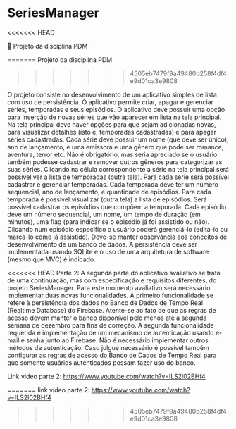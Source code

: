 # SeriesManager
<<<<<<< HEAD

:red_circle: Projeto da disciplina PDM 

=======
Projeto da disciplina PDM 
>>>>>>> 4505eb7479f9a49480b258f4df4e9d01ca3e9808

O projeto consiste no desenvolvimento de um aplicativo simples de lista com uso de
persistência. O aplicativo permite criar, apagar e gerenciar séries, temporadas e seus
episódios. O aplicativo deve possuir uma opção para inserção de novas séries que vão aparecer
em lista na tela principal. Na tela principal deve haver opções para que sejam adicionadas
novas, para visualizar detalhes (isto é, temporadas cadastradas) e para apagar séries
cadastradas. Cada série deve possuir um nome (que deve ser único), ano de lançamento, e
uma emissora e uma gênero que pode ser romance, aventura, terror etc. Não é obrigatório,
mas seria apreciado se o usuário também pudesse cadastrar e remover outros gêneros para
categorizar as suas séries.
Clicando na célula correspondente a série na tela principal será possível ver a lista de
temporadas (outra tela). Para cada série será possível cadastrar e gerenciar temporadas. Cada
temporada deve ter um número sequencial, ano de lançamento, e quantidade de episódios.
Para cada temporada é possível visualizar (outra tela) a lista de episódios. Será possível
cadastrar os episódios que compõem a temporada. Cada episódio deve um número
sequencial, um nome, um tempo de duração (em minutos), uma flag (para indicar se o
episódio já foi assistido ou não). Clicando num episódio específico o usuário poderá gerenciá-lo
(editá-lo ou marca-lo como já assistido).
Deve-se manter observância aos conceitos de desenvolvimento de um banco de dados. A
persistência deve ser implementada usando SQLite e o uso de uma arquitetura de software
(mesmo que MVC) é indicado. 

<<<<<<< HEAD
Parte 2:
A segunda parte do aplicativo avaliativo se trata de uma continuação, mas com especificação e
requisitos diferentes, do projeto SeriesManager. Para este momento avaliativo será necessário
implementar duas novas funcionalidades. A primeiro funcionalidade se refere à persistência
dos dados no Banco de Dados de Tempo Real (Realtime Database) do Firebase. Atente-se ao
fato de que as regras de acesso devem manter o banco disponível pelo menos até a segunda
semana de dezembro para fins de correção. A segunda funcionalidade requerida é
implementação de um mecanismo de autenticação usando e-mail e senha junto ao Firebase.
Não é necessário implementar outros métodos de autenticação. Caso julgue necessário é
possível também configurar as regras de acesso do Banco de Dados de Tempo Real para que
somente usuários autenticados possam fazer uso do banco.

Link video parte 2: https://www.youtube.com/watch?v=ILS2l02BHf4

=======
link vídeo parte 2: https://www.youtube.com/watch?v=ILS2l02BHf4
>>>>>>> 4505eb7479f9a49480b258f4df4e9d01ca3e9808
